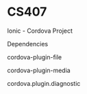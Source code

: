 # CS407
Ionic - Cordova Project

Dependencies

cordova-plugin-file

cordova-plugin-media

cordova.plugin.diagnostic
